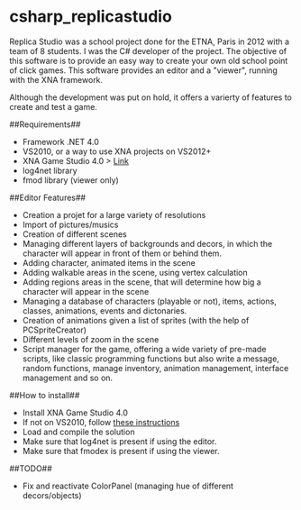 csharp_replicastudio
===========
Replica Studio was a school project done for the ETNA, Paris in 2012 with a team of 8 students. I was the C# developer of the project.
The objective of this software is to provide an easy way to create your own old school point of click games.
This software provides an editor and a "viewer", running with the XNA framework.

Although the development was put on hold, it offers a varierty of features to create and test a game.

##Requirements##
- Framework .NET 4.0
- VS2010, or a way to use XNA projects on VS2012+
- XNA Game Studio 4.0 > [Link](https://www.microsoft.com/en-us/download/details.aspx?id=23714)
- log4net library
- fmod library (viewer only)

##Editor Features##
- Creation a projet for a large variety of resolutions
- Import of pictures/musics
- Creation of different scenes
- Managing different layers of backgrounds and decors, in which the character will appear in front of them or behind them.
- Adding character, animated items in the scene
- Adding walkable areas in the scene, using vertex calculation
- Adding regions areas in the scene, that will determine how big a character will appear in the scene
- Managing a database of characters (playable or not), items, actions, classes, animations, events and dictonaries.
- Creation of animations given a list of sprites (with the help of PCSpriteCreator)
- Different levels of zoom in the scene
- Script manager for the game, offering a wide variety of pre-made scripts, like classic programming functions but also write a message, random functions, manage inventory, animation management, interface management and so on.

##How to install##
- Install XNA Game Studio 4.0
- If not on VS2010, follow [these instructions](http://stackoverflow.com/questions/10881005/how-to-install-xna-game-studio-on-visual-studio-2012)
- Load and compile the solution
- Make sure that log4net is present if using the editor.
- Make sure that fmodex is present if using the viewer.

##TODO##
- Fix and reactivate ColorPanel (managing hue of different decors/objects)
